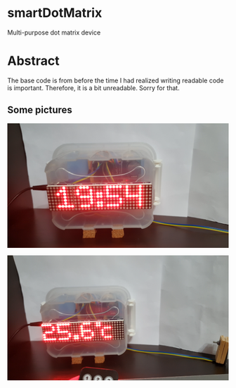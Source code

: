 # smartDotMatrix
Multi-purpose dot matrix device
# Abstract
The base code is from before the time I had realized writing readable code is important. Therefore, it is a bit unreadable. Sorry for that.

## Some pictures

<img src="https://github.com/Mehmet-Emre-Dogan/smartDotMatrix/blob/main/clock.png"> </img>

<img src="https://github.com/Mehmet-Emre-Dogan/smartDotMatrix/blob/main/temperature.png"> </img>


